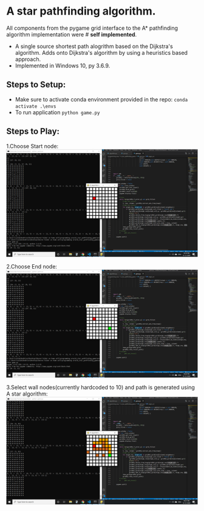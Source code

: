 # **A star pathfinding algorithm.**
All components from the pygame grid interface to the A* pathfinding algorithm implementation were # **self implemented**.

- A single source shortest path alogrithm based on the Dijkstra's algorithm. Adds onto Dijkstra's algorithm by using a heuristics based approach.
- Implemented in Windows 10, py 3.6.9.

## **Steps to Setup:**
- Make sure to activate conda environment provided in the repo: `conda activate .\envs`
- To run application `python game.py`

## **Steps to Play:**
1.Choose Start node:
![start node](/screenshot_1.PNG?raw=true "Optional Title")

2.Choose End node:
![end node](/screenshot_2.PNG?raw=true "Optional Title")

3.Select wall nodes(currently hardcoded to 10) and path is generated using A star algorithm:
![generated path](/screenshot_3.PNG?raw=true "Optional Title")
